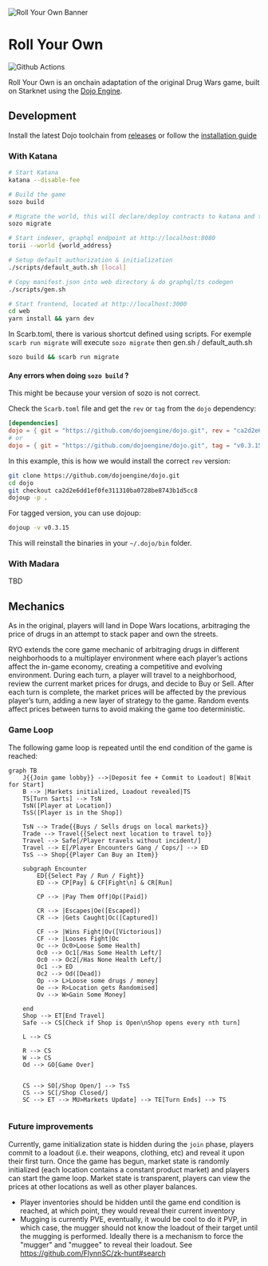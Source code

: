 ![Roll Your Own Banner](.github/banner-wide-2.png)

# Roll Your Own

![Github Actions][gha-badge]

[gha-badge]: https://img.shields.io/github/actions/workflow/status/cartridge-gg/rollyourown/test.yml?branch=main

Roll Your Own is an onchain adaptation of the original Drug Wars game, built on Starknet using the [Dojo Engine](https://github.com/dojoengine/dojo).

## Development

Install the latest Dojo toolchain from [releases](https://github.com/dojoengine/dojo/releases) or follow the [installation guide](https://book.dojoengine.org/getting-started/quick-start.html)

### With Katana

```bash
# Start Katana
katana --disable-fee

# Build the game
sozo build

# Migrate the world, this will declare/deploy contracts to katana and take note of the world address
sozo migrate

# Start indexer, graphql endpoint at http://localhost:8080
torii --world {world_address}

# Setup default authorization & initialization
./scripts/default_auth.sh [local]

# Copy manifest.json into web directory & do graphql/ts codegen
./scripts/gen.sh

# Start frontend, located at http://localhost:3000
cd web
yarn install && yarn dev
```

In Scarb.toml, there is various shortcut defined using scripts.
For exemple `scarb run migrate` will execute `sozo migrate` then gen.sh / default_auth.sh

```bash
sozo build && scarb run migrate
```

#### Any errors when doing `sozo build` ?

This might be because your version of sozo is not correct.

Check the `Scarb.toml` file and get the `rev` or `tag` from the `dojo` dependency:
```toml
[dependencies]
dojo = { git = "https://github.com/dojoengine/dojo.git", rev = "ca2d2e6dd1ef0fe311310ba0728be8743b1d5cc8" }
# or
dojo = { git = "https://github.com/dojoengine/dojo.git", tag = "v0.3.15"}
```

In this example, this is how we would install the correct `rev` version:
```bash
git clone https://github.com/dojoengine/dojo.git
cd dojo
git checkout ca2d2e6dd1ef0fe311310ba0728be8743b1d5cc8
dojoup -p .
```

For tagged version, you can use dojoup:
```bash
dojoup -v v0.3.15
```

This will reinstall the binaries in your `~/.dojo/bin` folder.

### With Madara

TBD

## Mechanics

As in the original, players will land in Dope Wars locations, arbitraging the price of drugs in an attempt to stack paper and own the streets.

RYO extends the core game mechanic of arbitraging drugs in different neighborhoods to a multiplayer environment where each player’s actions affect the in-game economy, creating a competitive and evolving environment. During each turn, a player will travel to a neighborhood, review the current market prices for drugs, and decide to Buy or Sell. After each turn is complete, the market prices will be affected by the previous player’s turn, adding a new layer of strategy to the game. Random events affect prices between turns to avoid making the game too deterministic.

### Game Loop

The following game loop is repeated until the end condition of the game is reached:

```mermaid
graph TB
    J{{Join game lobby}} -->|Deposit fee + Commit to Loadout| B[Wait for Start]
    B --> |Markets initialized, Loadout revealed|TS
    TS[Turn Sarts] --> TsN
    TsN([Player at Location])
    TsS([Player is in the Shop])

    TsN --> Trade{{Buys / Sells drugs on local markets}}
    Trade --> Travel{{Select next location to travel to}}
    Travel --> Safe[/Player travels without incident/]
    Travel --> E[/Player Encounters Gang / Cops/] --> ED
    TsS --> Shop{{Player Can Buy an Item}}

    subgraph Encounter
        ED{{Select Pay / Run / Fight}}
        ED --> CP[Pay] & CF[Fight\n] & CR[Run]

        CP --> |Pay Them Off|Op([Paid])

        CR --> |Escapes|Oe([Escaped])
        CR --> |Gets Caught|Oc([Captured])

        CF --> |Wins Fight|Ov([Victorious])
        CF --> |Looses Fight|Oc
        Oc --> Oc0>Loose Some Health]
        Oc0 --> Oc1[/Has Some Health Left/]
        Oc0 --> Oc2[/Has None Health Left/]
        Oc1 --> ED
        Oc2 --> Od([Dead])
        Op --> L>Loose some drugs / money]
        Oe --> R>Location gets Randomised]
        Ov --> W>Gain Some Money]

    end
    Shop --> ET[End Travel]
    Safe --> CS[Check if Shop is Open\nShop opens every nth turn]
     
    L --> CS
     
    R --> CS
    W --> CS
    Od --> GO[Game Over]

    
    CS --> SO[/Shop Open/] --> TsS
    CS --> SC[/Shop Closed/]
    SC --> ET --> MU>Markets Update] --> TE[Turn Ends] --> TS


```

### Future improvements

Currently, game initialization state is hidden during the `join` phase, players commit to a loadout (i.e. their weapons, clothing, etc) and reveal it upon their first turn. Once the game has begun, market state is randomly initialized (each location contains a constant product market) and players can start the game loop. Market state is transparent, players can view the prices at other locations as well as other player balances.

- Player inventories should be hidden until the game end condition is reached, at which point, they would reveal their current inventory
- Mugging is currently PVE, eventually, it would be cool to do it PVP, in which case, the mugger should not know the loadout of their target until the mugging is performed. Ideally there is a mechanism to force the "mugger" and "muggee" to reveal their loadout. See https://github.com/FlynnSC/zk-hunt#search

